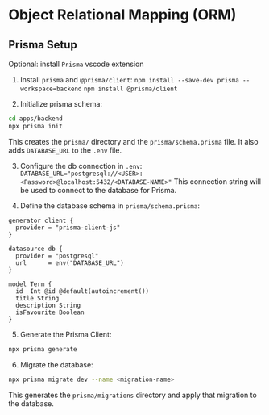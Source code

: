 # Object Relational Mapping (ORM)
## Prisma Setup
Optional: install `Prisma` vscode extension

1. Install `prisma` and `@prisma/client`:
`npm install --save-dev prisma --workspace=backend`
`npm install @prisma/client`

2. Initialize prisma schema:
```bash
cd apps/backend
npx prisma init
```

This creates the `prisma/` directory and the `prisma/schema.prisma` file.
It also adds `DATABASE_URL` to the `.env` file.

3. Configure the db connection in `.env`:
`DATABASE_URL="postgresql://<USER>:<Password>@localhost:5432/<DATABASE-NAME>"`
This connection string will be used to connect to the database for Prisma.

4. Define the database schema in `prisma/schema.prisma`:
```prisma
generator client {
  provider = "prisma-client-js"
}

datasource db {
  provider = "postgresql"
  url      = env("DATABASE_URL")
}

model Term {
  id  Int @id @default(autoincrement())
  title String
  description String
  isFavourite Boolean
}
```

5. Generate the Prisma Client:
```bash
npx prisma generate
```

6. Migrate the database:
```bash
npx prisma migrate dev --name <migration-name>
```

This generates the `prisma/migrations` directory and apply that migration to the database.